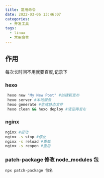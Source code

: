 ```yaml
---
title: 常用命令
date: 2022-03-06 13:46:07
categories:
  - 开发工具
tags:
  - linux
  - 常用命令
---
```


## 作用

每次长时间不用就要百度,记录下

### hexo

```bash
 hexo new "My New Post" #创建新发布
 hexo server #本地服务
 hexo generate #生成静态文件
 hexo clean && hexo deploy #清空再发布
```

### nginx

```bash
nginx #启动
nginx -s stop #停止
nginx -s reload #重载
nginx -s reopen #重启
```

### patch-package 修改 node_modules 包

```bash
npx patch-package 包名
```
